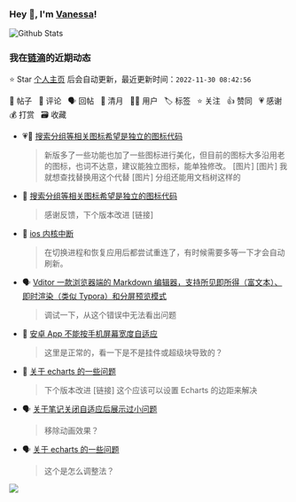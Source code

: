 ### Hey 👋, I'm [Vanessa](http://vanessa.b3log.org/)!

![Github Stats](https://github-readme-stats.vercel.app/api?username=Vanessa219&show_icons=true)

<!--events start -->

### 我在[链滴](https://ld246.com)的近期动态

⭐️ Star [个人主页](https://github.com/Vanessa219/Vanessa219) 后会自动更新，最近更新时间：`2022-11-30 08:42:56`

📝 帖子 &nbsp; 💬 评论 &nbsp; 🗣 回帖 &nbsp; 🌙 清月 &nbsp; 👨‍💻 用户 &nbsp; 🏷️ 标签 &nbsp; ⭐️ 关注 &nbsp; 👍 赞同 &nbsp; 💗 感谢 &nbsp; 💰 打赏 &nbsp; 🗃 收藏

* 💗📝 [搜索分组等相关图标希望是独立的图标代码](https://ld246.com/article/1669722221015)

  > 新版多了一些功能也加了一些图标进行美化，但目前的图标大多沿用老的图标，也词不达意，建议能独立图标，能单独修改。 [图片] [图片] 我就想查找替换用这个代替 [图片] 分组还能用文档树这样的
* 💬 [搜索分组等相关图标希望是独立的图标代码](https://ld246.com/article/1669722221015/comment/1669731824755#comments)

  > 感谢反馈，下个版本改进 [链接]
* 💬 [ios 内核中断](https://ld246.com/article/1669209438424/comment/1669709955801#comments)

  > 在切换进程和恢复应用后都尝试重连了，有时候需要多等一下才会自动刷新。
* 🗣 [Vditor 一款浏览器端的 Markdown 编辑器，支持所见即所得（富文本）、即时渲染（类似 Typora）和分屏预览模式](https://ld246.com/article/1549638745630/comment/1669647230366#comments)

  > 调试一下，从这个错误中无法看出问题
* 💬 [安卓 App 不能按手机屏幕宽度自适应](https://ld246.com/article/1669707107396/comment/1669709125724#comments)

  > 这里是正常的，看一下是不是挂件或超级块导致的？
* 💬 [关于 echarts 的一些问题](https://ld246.com/article/1669642170261/comment/1669646910188#comments)

  > 下个版本改进 [链接] 这个应该可以设置 Echarts 的边距来解决
* 🗣 [关于笔记关闭自适应后展示过小问题](https://ld246.com/article/1668266637363/comment/1669645941232#comments)

  > 移除动画效果？
* 🗣 [关于 echarts 的一些问题](https://ld246.com/article/1669642170261/comment/1669645860189#comments)

  > 这个是怎么调整法？


<!--events end -->

<a title="Hits" target="_blank" href="https://github.com/Vanessa219/Vanessa219"><img src="https://hits.b3log.org/Vanessa219/Vanessa219.svg"></a>
